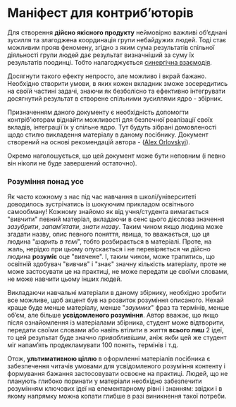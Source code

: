 # Маніфест для контриб’юторів

Для створення **дійсно якісного продукту** неймовірно важливі об’єднані зусилля та злагоджена координація групи небайдужих людей.
Тоді стає можливим прояв феномену, згідно з яким сума результатів спільної діяльності групи людей дає результат визначніший за суму
їх результатів поодинці. Тобто налагоджується [синергічна взаємодія](https://uk.wikipedia.org/wiki/%D0%A1%D0%B8%D0%BD%D0%B5%D1%80%D0%B3%D1%96%D1%8F).

Досягнути такого ефекту непросто, але можливо і вкрай бажано. Необхідно створити умови, в яких кожен вкладник зможе зосередитись на своїй частині задачі, 
знаючи як безболісно та ефективно інтегрувати досягнутий результат в створене спільними зусиллями ядро - збірник.

Призначенням даного документу є необхідність допомогти контріб’юторам віднайти можливості для безпечної реалізації своїх вкладів,
інтеграції їх у спільне ядро. Тут будуть зібрані домовленості щодо стилю викладення матеріалу в даному посібнику. Документ 
створений на основі рекомендацій автора - \([Alex Orlovskyi](mailto:orlovskyi.alex@gmail.com)\).

Окремо наголошується, що цей документ може бути неповним (і певно він ніколи не буде завершений остаточно).

### Розуміння понад усе

Як часто кожному з нас під час навчання в школі/університеті доводилось зустрічатись із шокуючим прикладом освітнього самообману!
Кожному знайомо як від учня/студента вимагається "вивчити" певний матеріал, вкладаючи в сенс цього дієслова значення
_зазубрити_, _запам’ятати_, _знати назву_. Таким чином якщо людина може згадати назву, опис певного поняття, явища, то
вважається, що ця людина "_шарить в тємі_", тобто розбирається в матеріалі. Проте, на жаль, нерідко при цьому опускається і 
не перевіряється чи дійсно людина **розуміє** оце "вивчене". І, таким чином, може трапитись, що освітній здобувач "вивчив" і "знає"
значну кількість матеріалу, проте не може застосувати це на практиці, не може передати це своїми словами, не може навчити
цьому інших людей.

Викладаючи навчальні матеріали в даному збірнику, необхідно зробити все можливе, щоб акцент був на розвиток розуміння описаного.
Нехай краще буде менше матеріалу, менше "_заумних_" фраз та термінів, менше об’єм, але більше **усвідомленого розуміння**.
Автор вважає, що якщо після ознайомлення із матеріалами збірника, студент може відтворити, передати своїми словами або навіть
втілити в життя **всього лиш** 2 ідеї, то цей результат буде значно _привабливішим_, аніж якби цей же студент міг напам’ять продекламувати
100 понять, термінів і т.д.

Отож, **ультимативною ціллю** в оформленні матеріалів посібника є забезпечення читачів умовами для усвідомленого розуміння контенту
і формування бажання застосовувати освоєне на практиці. Людей, що не планують глибоко поринати у матеріали необхідно забезпечити
розумінням ключових ідеї на елементарному рівні і знанням: звідки і в якому напрямку можна копати глибше в разі виникнення такої потреби.